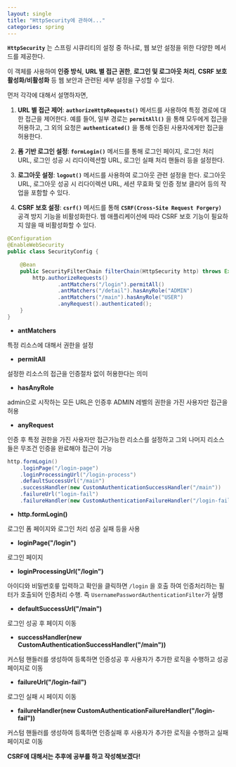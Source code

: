 ```yaml
---
layout: single
title: "HttpSecurity에 관하여..."
categories: spring
---
```


**`HttpSecurity`** 는 스프링 시큐리티의 설정 중 하나로, 웹 보안 설정을 위한 다양한 메서드를 제공한다. 

이 객체를 사용하여 **인증 방식**, **URL 별 접근 권한**, **로그인 및 로그아웃 처리**, **CSRF 보호 활성화/비활성화** 등 웹 보안과 관련된 세부 설정을 구성할 수 있다.

먼저 각각에 대해서 설명하자면,

1. **URL 별 접근 제어**: **`authorizeHttpRequests()`** 메서드를 사용하여 특정 경로에 대한 접근을 제어한다. 예를 들어, 일부 경로는 **`permitAll()`** 을 통해 모두에게 접근을 허용하고, 그 외의 요청은 **`authenticated()`** 을 통해 인증된 사용자에게만 접근을 허용한다.

2. **폼 기반 로그인 설정**: **`formLogin()`** 메서드를 통해 로그인 페이지, 로그인 처리 URL, 로그인 성공 시 리다이렉션할 URL, 로그인 실패 처리 핸들러 등을 설정한다.

3. **로그아웃 설정**: **`logout()`** 메서드를 사용하여 로그아웃 관련 설정을 한다. 로그아웃 URL, 로그아웃 성공 시 리다이렉션 URL, 세션 무효화 및 인증 정보 클리어 등의 작업을 포함할 수 있다.

4. **CSRF 보호 설정**: **`csrf()`** 메서드를 통해 **`CSRF(Cross-Site Request Forgery)`** 공격 방지 기능을 비활성화한다. 웹 애플리케이션에 따라 CSRF 보호 기능이 필요하지 않을 때 비활성화할 수 있다.

```java
@Configuration
@EnableWebSecurity
public class SecurityConfig {
	
	@Bean
	public SecurityFilterChain filterChain(HttpSecurity http) throws Exception{
        http.authorizeRequests()
                .antMatchers("/login").permitAll()
                .antMatchers("/detail").hasAnyRole("ADMIN")
                .antMatchers("/main").hasAnyRole("USER")
                .anyRequest().authenticated();
    }
}
```

- **antMatchers**

특정 리소스에 대해서 권한을 설정

- **permitAll**

설정한 리소스의 접근을 인증절차 없이 허용한다는 의미

- **hasAnyRole**

admin으로 시작하는 모든 URL은 인증후 ADMIN 레벨의 권한을 가진 사용자만 접근을 허용

- **anyRequest**

인증 후 특정 권한을 가진 사용자만 접근가능한 리소스를 설정하고 그외 나머지 리소스들은 무조건 인증을 완료해야 접근이 가능

```java
http.formLogin()
    .loginPage("/login-page")
    .loginProcessingUrl("/login-process")
    .defaultSuccessUrl("/main")
    .successHandler(new CustomAuthenticationSuccessHandler("/main"))
    .failureUrl("login-fail")
    .failureHandler(new CustomAuthenticationFailureHandler("/login-fail"))
```

- **http.formLogin()**  

로그인 폼 페이지와 로그인 처리 성공 실패 등을 사용

- **loginPage("/login")** 

로그인 페이지

- **loginProcessingUrl("/login")** 

아이디와 비밀번호릏 입력하고 확인을 클릭하면 `/login` 을 호출 하여 인증처리하는 필터가 호출되어 인증처리 수행. 즉 `UsernamePasswordAuthenticationFilter`가 실행

- **defaultSuccessUrl("/main")**

로그인 성공 후 페이지 이동

- **successHandler(new CustomAuthenticationSuccessHandler("/main"))**

커스텀 핸들러를 생성하여 등록하면 인증성공 후 사용자가 추가한 로직을 수행하고 성공 페이지로 이동

- **failureUrl("/login-fail")**

로그인 실패 시 페이지 이동

- **failureHandler(new CustomAuthenticationFailureHandler("/login-fail"))**

커스텀 핸들러를 생성하여 등록하면 인증실패 후 사용자가 추가한 로직을 수행하고 실패 페이지로 이동



**CSRF에 대해서는 추후에 공부를 하고 작성해보겠다!**
